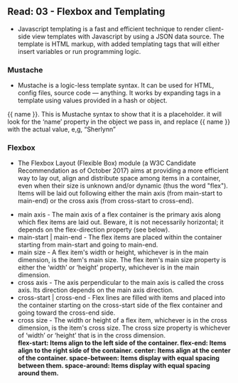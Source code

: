 ## Read: 03 - Flexbox and Templating
- Javascript templating is a fast and efficient technique to render client-side view templates with Javascript by using a JSON data source. The template is HTML markup, with added templating tags that will either insert variables or run programming logic.

### Mustache 
<!-- https://github.com/janl/mustache.js -->
- Mustache is a logic-less template syntax. It can be used for HTML, config files, source code — anything. It works by expanding tags in a template using values provided in a hash or object.
<!-- Mustache.render(“Hello, {{name}}”, { name: “Sherlynn” });
// returns: Hello, Sherlynn -->
 {{ name }}. This is Mustache syntax to show that it is a placeholder. 
 it will look for the ‘name’ property in the object we pass in, and replace {{ name }} with the actual value, e,g, “Sherlynn”

 ### Flexbox
 <!-- https://www.w3.org/TR/css-flexbox/ -->
 - The Flexbox Layout (Flexible Box) module (a W3C Candidate Recommendation as of October 2017) aims at providing a more efficient way to lay out, align and distribute space among items in a container, even when their size is unknown and/or dynamic (thus the word "flex").
 Items will be laid out following either the main axis (from main-start to main-end) or the cross axis (from cross-start to cross-end).

* main axis - The main axis of a flex container is the primary axis along which flex items are laid out. Beware, it is not necessarily horizontal; it depends on the flex-direction property (see below).
* main-start | main-end - The flex items are placed within the container starting from main-start and going to main-end.
* main size - A flex item's width or height, whichever is in the main dimension, is the item's main size. The flex item's main size property is either the ‘width’ or ‘height’ property, whichever is in the main dimension.
* cross axis - The axis perpendicular to the main axis is called the cross axis. Its direction depends on the main axis direction.
* cross-start | cross-end - Flex lines are filled with items and placed into the container starting on the cross-start side of the flex container and going toward the cross-end side.
* cross size - The width or height of a flex item, whichever is in the cross dimension, is the item's cross size. The cross size property is whichever of ‘width’ or ‘height’ that is in the cross dimension. <br>
<b>flex-start:<b> Items align to the left side of the container.
<b>flex-end:<b> Items align to the right side of the container.
<b>center:<b> Items align at the center of the container.
<b>space-between:<b> Items display with equal spacing between them.
<b>space-around:<b> Items display with equal spacing around them.